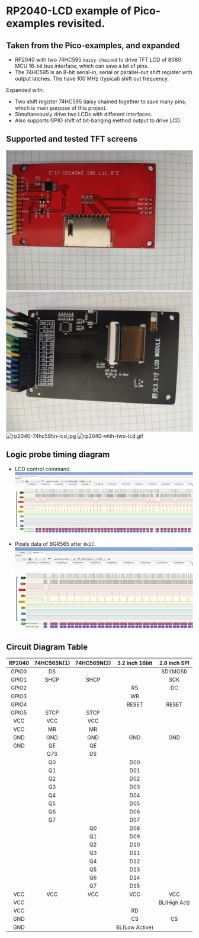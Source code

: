 # RP2040-LCD example of Pico-examples  revisited.

## Taken from the Pico-examples, and expanded

* RP2040 with two 74HC595 `daisy-chained` to drive TFT LCD of 8080 MCU 16-bit bus interface, which can save a lot of pins.
* The 74HC595 is an 8-bit serial-in, serial or parallel-out shift register with output latches. The have 100 MHz (typical) shift out frequency.

Expanded with:
* Two shift register 74HC595 daisy chained together to save many pins, which is main purpose of this project.
* Simultaneously drive two LCDs with different interfaces.
* Also supports GPIO shift of bit-banging method output to drive LCD.

## Supported and tested TFT screens

![ili9341_2.8inch_240x320_spi_lcd.jpg](images/ili9341_2.8inch_240x320_spi_lcd.jpg)
![ili9341_3.2inch_240x320_16b_lcd.jpg](images/ili9341_3.2inch_240x320_16b_lcd.jpg)
![rp2040-74hc595n-lcd.jpg](images/rp2040-74hc595n-lcd.jpg)
![rp2040-with-two-lcd.gif](images/rp2040-with-two-lcd.gif)

## Logic probe timing diagram

* LCD control command
![images/down_speed_lcd_control_cmd.png](images/down_speed_lcd_control_cmd.png)

* Pixels data of BGR565  after `0x2C`.
![images/down_speed_rgb55.png](images/down_speed_rgb55.png)

## Circuit Diagram Table


|    RP2040  | 74HC565N(1) | 74HC565N(2) |3.2 inch 16bit|2.8 inch SPI |
|:----------:|:-----------:|:-----------:|:------------:|:-----------:|
|    GPIO0   |       DS    |             |              |   SDI(MOSI) |
|    GPIO1   |     SHCP    |     SHCP    |              |     SCK     |
|    GPIO2   |             |             |      RS      |     DC      |
|    GPIO3   |             |             |      WR      |             |
|    GPIO4   |             |             |      RESET   |     RESET   |
|    GPIO5   |     STCP    |     STCP    |              |             |
|     VCC    |      VCC    |     VCC     |              |             |
|     VCC    |       MR    |     MR      |              |             |
|     GND    |      GND    |     GND     |      GND     |     GND     |
|     GND    |       QE    |     QE      |              |             |
|            |      Q7S    |     DS      |              |             |
|            |       Q0    |             |      D00     |             |
|            |       Q1    |             |      D01     |             |
|            |       Q2    |             |      D02     |             |
|            |       Q3    |             |      D03     |             |
|            |       Q4    |             |      D04     |             |
|            |       Q5    |             |      D05     |             |
|            |       Q6    |             |      D06     |             |
|            |       Q7    |             |      D07     |             |
|            |             |     Q0      |      D08     |             |
|            |             |     Q1      |      D09     |             |
|            |             |     Q2      |      D10     |             |
|            |             |     Q3      |      D11     |             |
|            |             |     Q4      |      D12     |             |
|            |             |     Q5      |      D13     |             |
|            |             |     Q6      |      D14     |             |
|            |             |     Q7      |      D15     |             |
|     VCC    |      VCC    |     VCC     |      VCC     |     VCC     |
|     VCC    |             |             |              |BL(High Act) |
|     VCC    |             |             |      RD      |             |
|     GND    |             |             |      CS      |     CS      |
|     GND    |             |             |BL(Low Active)|             |


